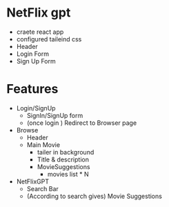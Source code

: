 # NetFlix gpt

- craete react app
- configured taileind css
- Header
- Login Form
- Sign Up Form

# Features

- Login/SignUp
  - SignIn/SignUp form
  - (once login ) Redirect to Browser page
- Browse
  - Header
  - Main Movie
    - tailer in background
    - Title & description
    - MovieSuggestions
      - movies list \* N
- NetFlixGPT
  - Search Bar
  - (According to search gives) Movie Suggestions
